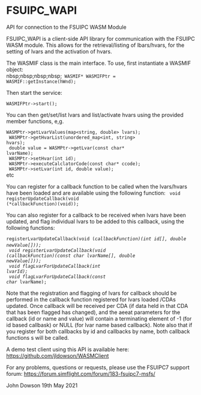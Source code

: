 # FSUIPC_WAPI
API for connection to the FSUIPC WASM Module

FSUIPC_WAPI is a client-side API library for communication with the FSUIPC WASM module.
This allows for the retrieval/listing of lbars/hvars, for the setting of lvars and the activation of hvars.

The WASMIF class is the main interface. To use, first instantiate a WASMIF object:<br>
nbsp;nbsp;nbsp;nbsp;<code>        WASMIF* WASMIFPtr = WASMIF::getInstance(hWnd);</code><br>

Then start the service:<br>
<code>        WASMIFPtr->start();</code><br>

You can then get/set/list lvars and list/activate hvars using the provided member functions, e,g.<br>
<code>        WASMPtr->getLvarValues(map<string, double> lvars);</code><br>
<code>        WASMPtr->getHvarList(unordered_map<int, string> hvars);</code><br>
<code>        double value = WASMPtr->getLvar(const char* lvarName);</code><br>
<code>        WASMPtr->setHvar(int id);</code><br>
<code>        WASMPtr->executeCalclatorCode(const char* ccode);</code><br>
<code>        WASMPtr->setLvar(int id, double value);</code><br>
              etc<br>

You can register for a callback function to be called when the lvars/hvars have been loaded and are available using the following function:
<code>        void registerUpdateCallback(void (*callbackFunction)(void));</code><br>

You can also register for a callback to be received when lvars have been updated, and flag individual lvars to be added to this callback, using the following functions:<br>
<code>        registerLvarUpdateCallback(void (*callbackFunction)(int id[], double newValue[]));</code><br>
<code>        void registerLvarUpdateCallback(void (*callbackFunction)(const char* lvarName[], double newValue[]));</code><br>
<code>        void flagLvarForUpdateCallback(int lvarId);</code><br>
<code>        void flagLvarForUpdateCallback(const char* lvarName);</code><br>

Note that the registration and flagging of lvars for callback should be performed in the callback function registered for lvars loaded /CDAs updated.
Once callback will be received per CDA (if data held in that CDA that has been flagged has changed), and the aeeat parameters for the callback (id or name and value) will contain a terminating element of -1 (for id based callbask) or NULL (for lvar name based callback).
Note also that if you register for both callbacks by id and callbacks by name, both callback functions s will be called.
  
A demo test client using this API is available here: https://github.com/jldowson/WASMClient

For any problems, questions or requests, please use the FSUIPC7 support forum:
    https://forum.simflight.com/forum/183-fsuipc7-msfs/
 
John Dowson
19th May 2021

